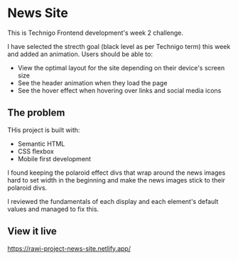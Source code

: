 # News Site

This is Technigo Frontend development's week 2 challenge.

I have selected the strecth goal (black level as per Technigo term) this week and added an animation.
Users should be able to:
- View the optimal layout for the site depending on their device's screen size
- See the header animation when they load the page
- See the hover effect when hovering over links and social media icons

## The problem

THis project is built with: 
- Semantic HTML
- CSS flexbox
- Mobile first development

I found keeping the polaroid effect divs that wrap around the news images hard to set width in the beginning and make the news images stick to their polaroid divs.

I reviewed the fundamentals of each display and each element's default values and managed to fix this.


## View it live
https://rawi-project-news-site.netlify.app/
